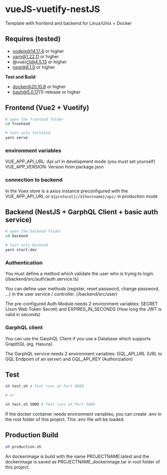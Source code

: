 # vueJS-vuetify-nestJS

Template with frontend and backend for Linux/Unix + Docker

## Requires (tested)

-   nodejs@14.17.4 or higher
-   yarn@1.22.11 or higher
-   @vue/cli@4.5.13 or higher
-   nest@8.1.0 or higher

**Test and Build**

-   docker@20.10.8 or higher
-   bash@5.0.17(1)-release or higher

## Frontend (Vue2 + Vuetify)

```sh
# open the frontend folder
cd frontend

# test only forntend
yarn serve
```

### environment variables

VUE_APP_API_URL: Api url in development mode (you must set yourself)  
VUE_APP_VERSION: Version from package.json

### connection to backend

In the Vuex store is a axios instance preconfigured with the VUE_APP_API_URL or `${protocol}//${hostname}/api/` in production mode

## Backend (NestJS + GarphQL Client + basic auth service)

```sh
# open the backend folder
cd backend

# test only backend
yarn start:dev
```

### Authentication

You must define a method which validate the user who is trying to login. (/backend/src/auth/auth.service.ts)

You can define user methods (register, reset password, change password, ...) in the user service / controller. (/backend/src/user)

The pre-configured Auth Module needs 2 environment variables: SECRET (Json Web Token Secret) and EXPIRES_IN_SECONDS (How long the JWT is valid in seconds)

### GarphQL client

You can use the GarphQL Client if you use a Database which supports GrapthQL (eg. Hasura).

The GarphQL service needs 2 environment variables: GQL_API_URL (URL to GQL Endpoint of an server) and GQL_API_KEY (Authorization)

## Test

```sh
sh test.sh # Test runs at Port 8080

# or

sh test.sh 5000 # Test runs at Port 5000
```

If the docker container needs environment variables, you can create .env in the root folder of this project. This .env file will be loaded.

## Production Build

```sh
sh production.sh
```

An dockerimage is build with the name PROJECTNAME:latest and the dockerimage is saved as PROJECTNAME_dockerimage.tar in root folder of this project.
